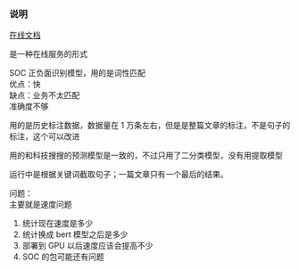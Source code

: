 





### 说明  

[在线文档](https://qrfmglwxn4.feishu.cn/docs/doccnhv1EpDdAcaYTv1F1Vbp1fc)  

是一种在线服务的形式  

SOC 正负面识别模型，用的是词性匹配  
    优点：快  
    缺点：业务不太匹配  
         准确度不够  

用的是历史标注数据，数据量在 1 万条左右，但是是整篇文章的标注，不是句子的标注，这个可以改进  

用的和科技搜搜的预测模型是一致的，不过只用了二分类模型，没有用提取模型  

运行中是根据关键词截取句子；一篇文章只有一个最后的结果。  

问题：  
主要就是速度问题  
1. 统计现在速度是多少 
2. 统计换成 bert 模型之后是多少  
3. 部署到 GPU 以后速度应该会提高不少 
4. SOC 的包可能还有问题  



